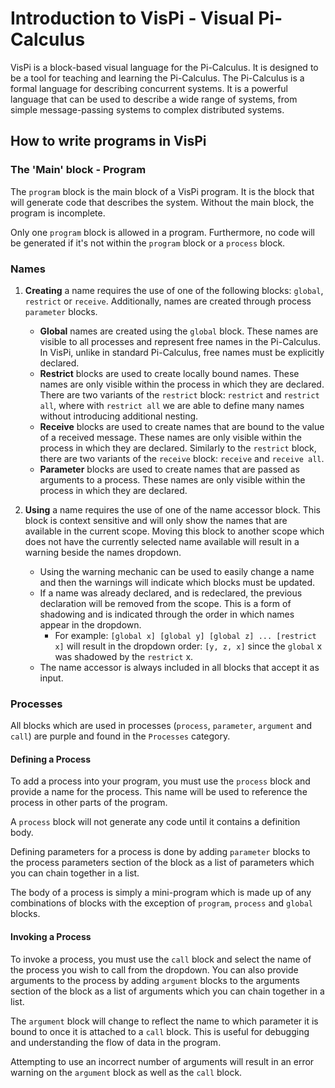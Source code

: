 # Introduction to VisPi - Visual Pi-Calculus

VisPi is a block-based visual language for the Pi-Calculus. It is designed to be a tool for teaching and learning the Pi-Calculus. The Pi-Calculus is a formal language for describing concurrent systems. It is a powerful language that can be used to describe a wide range of systems, from simple message-passing systems to complex distributed systems.

## How to write programs in VisPi

### The 'Main' block - Program

The `program` block is the main block of a VisPi program. It is the block that will generate code that describes the system. Without the main block, the program is incomplete.

Only one `program` block is allowed in a program. Furthermore, no code will be generated if it's not within the `program` block or a `process` block.

### Names

1. **Creating** a name requires the use of one of the following blocks: `global`, `restrict` or `receive`. Additionally, names are created through process `parameter` blocks.

   - **Global** names are created using the `global` block. These names are visible to all processes and represent free names in the Pi-Calculus. In VisPi, unlike in standard Pi-Calculus, free names must be explicitly declared.
   - **Restrict** blocks are used to create locally bound names. These names are only visible within the process in which they are declared. There are two variants of the `restrict` block: `restrict` and `restrict all`, where with `restrict all` we are able to define many names without introducing additional nesting.
   - **Receive** blocks are used to create names that are bound to the value of a received message. These names are only visible within the process in which they are declared. Similarly to the `restrict` block, there are two variants of the `receive` block: `receive` and `receive all`.
   - **Parameter** blocks are used to create names that are passed as arguments to a process. These names are only visible within the process in which they are declared.

2. **Using** a name requires the use of one of the name accessor block. This block is context sensitive and will only show the names that are available in the current scope. Moving this block to another scope which does not have the currently selected name available will result in a warning beside the names dropdown.

   - Using the warning mechanic can be used to easily change a name and then the warnings will indicate which blocks must be updated.
   - If a name was already declared, and is redeclared, the previous declaration will be removed from the scope. This is a form of shadowing and is indicated through the order in which names appear in the dropdown.
     - For example: `[global x] [global y] [global z] ... [restrict x]` will result in the dropdown order: `[y, z, x]` since the `global` x was shadowed by the `restrict` x.
   - The name accessor is always included in all blocks that accept it as input.

### Processes

All blocks which are used in processes (`process`, `parameter`, `argument` and `call`) are purple and found in the `Processes` category.

#### Defining a Process

To add a process into your program, you must use the `process` block and provide a name for the process. This name will be used to reference the process in other parts of the program.

A `process` block will not generate any code until it contains a definition body.

Defining parameters for a process is done by adding `parameter` blocks to the process parameters section of the block as a list of parameters which you can chain together in a list.

The body of a process is simply a mini-program which is made up of any combinations of blocks with the exception of `program`, `process` and `global` blocks.

#### Invoking a Process

To invoke a process, you must use the `call` block and select the name of the process you wish to call from the dropdown. You can also provide arguments to the process by adding `argument` blocks to the arguments section of the block as a list of arguments which you can chain together in a list.

The `argument` block will change to reflect the name to which parameter it is bound to once it is attached to a `call` block. This is useful for debugging and understanding the flow of data in the program.

Attempting to use an incorrect number of arguments will result in an error warning on the `argument` block as well as the `call` block.
